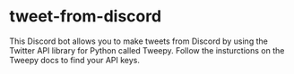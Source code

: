 # tweet-from-discord
This Discord bot allows you to make tweets from Discord by using the Twitter API library for Python called Tweepy. Follow the insturctions on the Tweepy docs to find your API keys.
